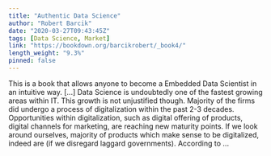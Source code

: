 ```yaml
---
title: "Authentic Data Science"
author: "Robert Barcik"
date: "2020-03-27T09:43:45Z"
tags: [Data Science, Market]
link: "https://bookdown.org/barcikrobert/_book4/"
length_weight: "9.3%"
pinned: false
---
```


This is a book that allows anyone to become a Embedded Data Scientist in an intuitive way. [...] Data Science is undoubtedly one of the fastest growing areas within IT. This growth is not unjustified though. Majority of the firms did undergo a process of digitalization within the past 2-3 decades. Opportunities within digitalization, such as digital offering of products, digital channels for marketing, are reaching new maturity points. If we look around ourselves, majority of products which make sense to be digitalized, indeed are (if we disregard laggard governments). According to ...
